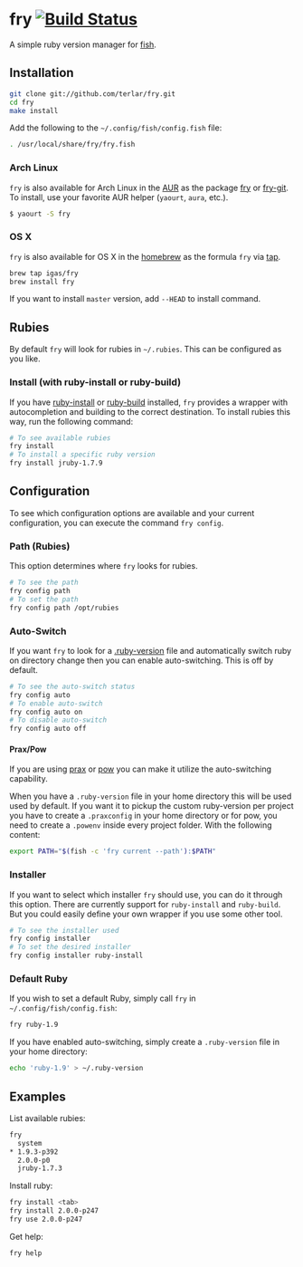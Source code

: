 # fry [![Build Status](https://travis-ci.org/terlar/fry.png?branch=master)](https://travis-ci.org/terlar/fry)

A simple ruby version manager for [fish](https://github.com/fish-shell/fish-shell).

## Installation

```sh
git clone git://github.com/terlar/fry.git
cd fry
make install
```

Add the following to the `~/.config/fish/config.fish` file:

```sh
. /usr/local/share/fry/fry.fish
```

### Arch Linux

`fry` is also available for Arch Linux in the [AUR](https://aur.archlinux.org) as the package [fry](https://aur.archlinux.org/packages/fry/) or [fry-git](https://aur.archlinux.org/packages/fry-git/).
To install, use your favorite AUR helper (`yaourt`, `aura`, etc.).

```sh
$ yaourt -S fry
```

### OS X

`fry` is also available for OS X in the [homebrew](http://brew.sh) as the
formula `fry` via [tap](https://github.com/igas/homebrew-fry).

```sh
brew tap igas/fry
brew install fry
```

If you want to install `master` version, add `--HEAD` to install command.

## Rubies

By default `fry` will look for rubies in `~/.rubies`. This can be configured as you like.

### Install (with ruby-install or ruby-build)
If you have [ruby-install](https://github.com/postmodern/ruby-install) or
[ruby-build](https://github.com/sstephenson/ruby-build) installed, `fry` provides a wrapper
with autocompletion and building to the correct destination.
To install rubies this way, run the following command:

```sh
# To see available rubies
fry install
# To install a specific ruby version
fry install jruby-1.7.9
```

## Configuration

To see which configuration options are available and your current configuration,
you can execute the command `fry config`.

### Path (Rubies)

This option determines where `fry` looks for rubies.

```sh
# To see the path
fry config path
# To set the path
fry config path /opt/rubies
```

### Auto-Switch

If you want `fry` to look for a [.ruby-version](https://gist.github.com/fnichol/1912050) file and
automatically switch ruby on directory change then you can enable auto-switching. This is off by default.

```sh
# To see the auto-switch status
fry config auto
# To enable auto-switch
fry config auto on
# To disable auto-switch
fry config auto off
```

#### Prax/Pow

If you are using [prax](https://github.com/ysbaddaden/prax) or
[pow](https://github.com/basecamp/pow) you can make it utilize the
auto-switching capability.

When you have a `.ruby-version` file in your home directory this will be
used used by default. If you want it to pickup the custom ruby-version
per project you have to create a `.praxconfig` in your home directory or
for pow, you need to create a `.powenv` inside every project folder.
With the following content:
```sh
export PATH="$(fish -c 'fry current --path'):$PATH"
```

### Installer

If you want to select which installer `fry` should use, you can do it
through this option. There are currently support for `ruby-install` and
`ruby-build`. But you could easily define your own wrapper if you use
some other tool.

```sh
# To see the installer used
fry config installer
# To set the desired installer
fry config installer ruby-install
```

### Default Ruby

If you wish to set a default Ruby, simply call `fry` in `~/.config/fish/config.fish`:
```sh
fry ruby-1.9
```

If you have enabled auto-switching, simply create a `.ruby-version` file in your home directory:
```sh
echo 'ruby-1.9' > ~/.ruby-version
```

## Examples

List available rubies:
```sh
fry
  system
* 1.9.3-p392
  2.0.0-p0
  jruby-1.7.3
```

Install ruby:
```sh
fry install <tab>
fry install 2.0.0-p247
fry use 2.0.0-p247
```

Get help:
```sh
fry help
```
